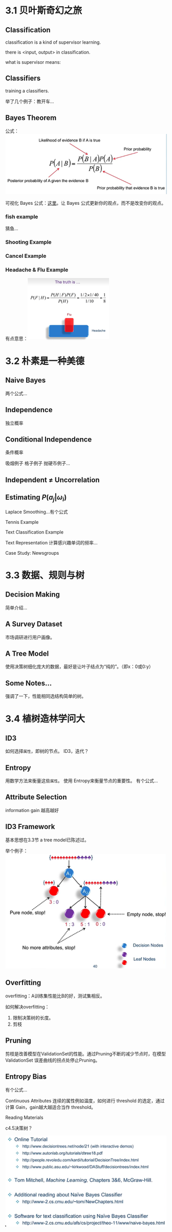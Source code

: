 # 3.1 贝叶斯奇幻之旅

## Classification

classification is a kind of supervisor learning.

there is <input, output> in classification.

what is supervisor means: 



## Classifiers

training a classifiers.

举了几个例子：教开车...



## Bayes Theorem

公式：![image-20231012204324913](./assets/image-20231012204324913.png)

可视化 Bayes 公式：[这里](https://www.bilibili.com/video/BV1R7411a76r/?spm_id_from=333.337.search-card.all.click&vd_source=2456bd97f87d1daadd52439e6aaac59a)。让 Bayes 公式更新你的观点，而不是改变你的观点。



### fish example

猜鱼...



### Shooting Example



### Cancel Example

 

### Headache & Flu Example

有点意思：<img src="./assets/image-20231012200016056.png" alt="image-20231012200016056" style="zoom:50%;" />

# 3.2 朴素是一种美德

## Naive Bayes 

两个公式...

## Independence

独立概率

## Conditional Independence

条件概率

吸烟例子
格子例子
抛硬币例子...



## Independent $\ne$ Uncorrelation



## Estimating  $P(a_j|\omega_i)$

Laplace Smoothing...有个公式

Tennis Example

Text Classification Example

Text Representation
计算感兴趣单词的频率...



Case Study: Newsgroups

# 3.3 数据、规则与树

## Decision Making

简单介绍...

## A Survey Dataset

市场调研进行用户画像。

## A Tree Model

使用决策树细化庞大的数据，最好是让叶子结点为“纯的”。（即x：0或0:y）

## Some Notes...

强调了一下，性能相同选结构简单的树。




# 3.4 植树造林学问大

## ID3

如何选择`属性`，即树的节点。
ID3，迭代？

## Entropy

用数学方法来衡量这些`属性`。
使用 Entropy来衡量节点的重要性。
有个公式...



## Attribute Selection

information gain 越高越好



## ID3 Framework

基本思想在3.3节 a tree model已陈述过。

举个例子：
![image-20231017175749624](./assets/image-20231017175749624.png)

## Overfitting

overfitting：A训练集性能比B的好，测试集相反。

如何解决overfitting：

1. 限制决策树的长度。
2. 剪枝



## Pruning

剪枝是改善模型在ValidationSet的性能。通过Pruning不断的减少节点时，在模型 ValidationSet 误差曲线的拐点处停止Pruning。



## Entropy Bias

有个公式...



Continuous Attributes
连续的属性例如温度，如何进行 threshold 的选定，通过计算 Gain，gain越大越适合当作 threshold。

Reading Materials

c4.5决策树？

![image-20231017175906104](./assets/image-20231017175906104.png)